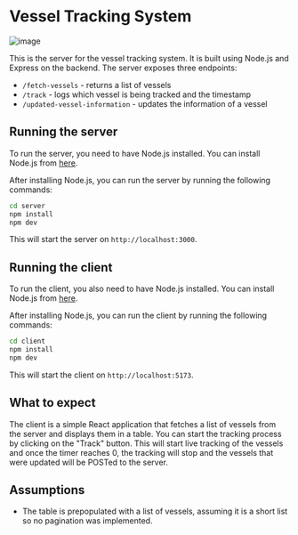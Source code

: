 # Vessel Tracking System

![image](https://github.com/user-attachments/assets/cf34014b-d10d-4b90-9176-07e73729cf83)


This is the server for the vessel tracking system. It is built using Node.js and Express on the backend. The server exposes three endpoints:

- `/fetch-vessels` - returns a list of vessels
- `/track` - logs which vessel is being tracked and the timestamp
- `/updated-vessel-information` - updates the information of a vessel

## Running the server

To run the server, you need to have Node.js installed. You can install Node.js from [here](https://nodejs.org/).

After installing Node.js, you can run the server by running the following commands:

```bash
cd server
npm install
npm dev
```

This will start the server on `http://localhost:3000`.

## Running the client

To run the client, you also need to have Node.js installed. You can install Node.js from [here](https://nodejs.org/).

After installing Node.js, you can run the client by running the following commands:

```bash
cd client
npm install
npm dev
```

This will start the client on `http://localhost:5173`.

## What to expect

The client is a simple React application that fetches a list of vessels from the server and displays them in a table. You can start the tracking process by clicking on the "Track" button. This will start live tracking of the vessels and once the timer reaches 0, the tracking will stop and the vessels that were updated will be POSTed to the server.

## Assumptions

- The table is prepopulated with a list of vessels, assuming it is a short list so no pagination was implemented.
